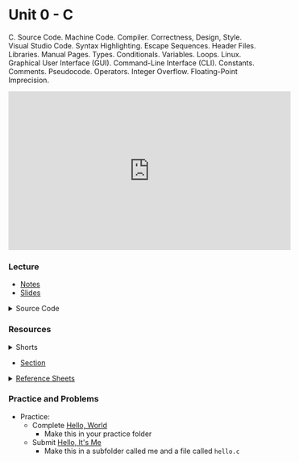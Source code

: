 # Unit 0 - C

C. Source Code. Machine Code. Compiler. Correctness, Design, Style. Visual Studio Code. Syntax Highlighting. Escape Sequences. Header Files. Libraries. Manual Pages. Types. Conditionals. Variables. Loops. Linux. Graphical User Interface (GUI). Command-Line Interface (CLI). Constants. Comments. Pseudocode. Operators. Integer Overflow. Floating-Point Imprecision.

<iframe width="560" height="315" src="https://www.youtube.com/embed/cwtpLIWylAw?si=1RkxCeDAleJHhS8U" title="YouTube video player" frameborder="0" allow="accelerometer; autoplay; clipboard-write; encrypted-media; gyroscope; picture-in-picture; web-share" referrerpolicy="strict-origin-when-cross-origin" allowfullscreen></iframe>

### Lecture

  - [Notes](https://cs50.harvard.edu/ap/2025/curriculum/x/notes/1/)
  - [Slides](https://docs.google.com/presentation/d/12s7zQ2vXsVJQ82NlkN8G0YflBN6XlfMMYrYne6W_k40/edit?usp=sharing)


  <details>
    <summary>Source Code</summary>
    <ul>
      <li><a href="https://cdn.cs50.net/2023/fall/lectures/1/src1/">Index</a></li>
      <li><a href="https://cdn.cs50.net/2023/fall/lectures/1/src1.pdf">PDF</a></li>
    </ul>
  </details>

### Resources

<details>  
  <summary>Shorts</summary>
  <ul>
    <li><a href="https://www.youtube.com/embed/q6K8KMqt8wQ">Data Types</a></li>
    <li><a href="https://www.youtube.com/embed/7apBtlEkJzk?rel=0">Operators</a></li>
    <li><a href="https://www.youtube.com/embed/FqUeHzvci10?rel=0">Conditional Statements</a></li>
    <li><a href="https://www.youtube.com/embed/QOvo-xFL9II?rel=0">Loops</a></li>
    <li><a href="https://www.youtube.com/embed/lnYKOnz9ln8?rel=0">Command Line</a></li>
    <li><a href="https://youtu.be/vK_naJkrtjc?si=zWAN-HhIy37nVd2X">Magic Numbers</a></li>
  </ul>
</details>

- [Section](https://cs50.harvard.edu/ap/2025/curriculum/x/sections/1/)

<details>  
  <summary><a href="\apcsp\assets\pdfs\ch1-ref-sheets.pdf">Reference Sheets</a></summary>
  <ul>
    <li><a href="\apcsp\assets\pdfs\syntax.pdf">Syntax</a></li>
    <li><a href="\apcsp\assets\pdfs\variables.pdf">Variables</a></li>
    <li><a href="\apcsp\assets\pdfs\data_types.pdf">Data Types</a></li>
    <li><a href="\apcsp\assets\pdfs\operators.pdf">Operators</a></li>
    <li><a href="\apcsp\assets\pdfs\boolean_expressions.pdf">Boolean Expressions</a></li>
    <li><a href="\apcsp\assets\pdfs\loops.pdf">Loops</a></li>
    <li><a href="\apcsp\assets\pdfs\functions.pdf">Functions</a></li>
    <li><a href="\apcsp\assets\pdfs\libraries.pdf">Libraries</a></li>
    <li><a href="\apcsp\assets\pdfs\principles_of_good_design.pdf">Principles of Good Design</a></li>
  </ul>
</details>

### Practice and Problems

- Practice: 
  - Complete [Hello, World](https://cs50.harvard.edu/ap/2025/curriculum/x/psets/1/world/)
    - Make this in your practice folder
  - Submit [Hello, It's Me](https://cs50.harvard.edu/ap/2025/curriculum/x/psets/1/me/)
    - Make this in a subfolder called me and a file called `hello.c`

<!-- - [Lab 1](https://cs50.harvard.edu/ap/2024/curriculum/x/labs/1/)
- [Practice Problems](https://cs50.harvard.edu/ap/2024/problems/1/)
- Problem Sets: 
  1. Submit one of:
    - [this version of Mario](https://cs50.harvard.edu/ap/2024/curriculum/x/psets/1/mario/less/) if feeling less comfortable
    - [this version of Mario](https://cs50.harvard.edu/ap/2024/curriculum/x/psets/1/mario/more/) if feeling more comfortable
  1. Submit one of:
    - [Cash](https://cs50.harvard.edu/ap/2024/curriculum/x/psets/1/cash/) if feeling less comfortable
    - [Credit](https://cs50.harvard.edu/ap/2024/curriculum/x/psets/1/credit/) if feeling more comfortable 

    *If you submit both versions of Mario, I’ll record the higher of your two scores. If you submit both Cash and Credit, I’ll record the higher of your two scores.*
   
### Advice

- Try out any of the programs from class via the source code above
- If you see any errors when compiling your code with `make`, focus first on fixing the **very first** error you see, scrolling up as needed. If unsure what it means, try asking `help50` for help. For instance, if trying to compile `hello`, and 
```
make hello
```
is yielding errors, try running
```
help50 make hello
```
instead! -->